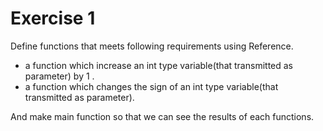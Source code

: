# Exercise 1

Define functions that meets following requirements using Reference.

* a function which increase an int type variable(that transmitted as parameter) by 1 .
* a function which changes the sign of an int type variable(that transmitted as parameter).

And make main function so that we can see the results of each functions.
